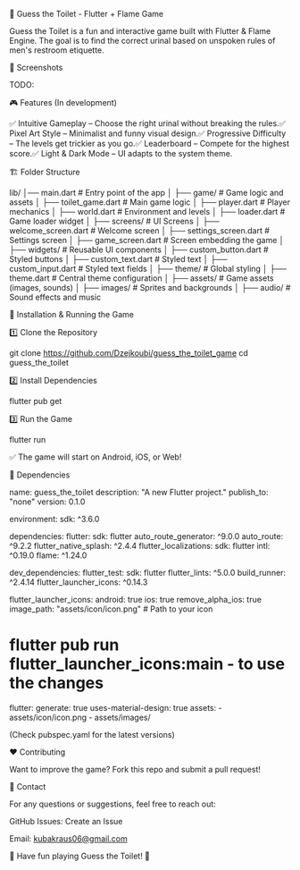 🚽 Guess the Toilet - Flutter + Flame Game

Guess the Toilet is a fun and interactive game built with Flutter & Flame Engine. The goal is to find the correct urinal based on unspoken rules of men's restroom etiquette.

📸 Screenshots

TODO:

🎮 Features (In development)

✅ Intuitive Gameplay – Choose the right urinal without breaking the rules.✅ Pixel Art Style – Minimalist and funny visual design.✅ Progressive Difficulty – The levels get trickier as you go.✅ Leaderboard – Compete for the highest score.✅ Light & Dark Mode – UI adapts to the system theme.

🏗 Folder Structure

lib/
│── main.dart             # Entry point of the app
│
├── game/                 # Game logic and assets
│   ├── toilet_game.dart  # Main game logic
│   ├── player.dart       # Player mechanics
│   ├── world.dart        # Environment and levels
│   ├── loader.dart       # Game loader widget
│
├── screens/              # UI Screens
│   ├── welcome_screen.dart  # Welcome screen
│   ├── settings_screen.dart # Settings screen
│   ├── game_screen.dart     # Screen embedding the game
│
├── widgets/              # Reusable UI components
│   ├── custom_button.dart  # Styled buttons
│   ├── custom_text.dart    # Styled text
│   ├── custom_input.dart   # Styled text fields
│
├── theme/                # Global styling
│   ├── theme.dart        # Central theme configuration
│
├── assets/               # Game assets (images, sounds)
│   ├── images/           # Sprites and backgrounds
│   ├── audio/            # Sound effects and music

🚀 Installation & Running the Game

1️⃣ Clone the Repository

git clone https://github.com/Dzejkoubi/guess_the_toilet_game
cd guess_the_toilet

2️⃣ Install Dependencies

flutter pub get

3️⃣ Run the Game

flutter run

✅ The game will start on Android, iOS, or Web!

🔧 Dependencies

name: guess_the_toilet
description: "A new Flutter project."
publish_to: "none"
version: 0.1.0

environment:
  sdk: ^3.6.0

dependencies:
  flutter:
    sdk: flutter
  auto_route_generator: ^9.0.0
  auto_route: ^9.2.2
  flutter_native_splash: ^2.4.4
  flutter_localizations:
    sdk: flutter
  intl: ^0.19.0
  flame: ^1.24.0

dev_dependencies:
  flutter_test:
    sdk: flutter
  flutter_lints: ^5.0.0
  build_runner: ^2.4.14
  flutter_launcher_icons: ^0.14.3

flutter_launcher_icons:
  android: true
  ios: true
  remove_alpha_ios: true
  image_path: "assets/icon/icon.png" # Path to your icon
  # flutter pub run flutter_launcher_icons:main - to use the changes

flutter:
  generate: true
  uses-material-design: true
  assets:
    - assets/icon/icon.png
    - assets/images/


(Check pubspec.yaml for the latest versions)

❤️ Contributing

Want to improve the game? Fork this repo and submit a pull request!

📩 Contact

For any questions or suggestions, feel free to reach out:

GitHub Issues: Create an Issue

Email: kubakraus06@gmail.com

🚀 Have fun playing Guess the Toilet! 🚀

